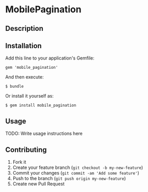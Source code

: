 # MobilePagination

## Description

## Installation

Add this line to your application's Gemfile:

    gem 'mobile_pagination'

And then execute:

    $ bundle

Or install it yourself as:

    $ gem install mobile_pagination

## Usage

TODO: Write usage instructions here

## Contributing

1. Fork it
2. Create your feature branch (`git checkout -b my-new-feature`)
3. Commit your changes (`git commit -am 'Add some feature'`)
4. Push to the branch (`git push origin my-new-feature`)
5. Create new Pull Request
